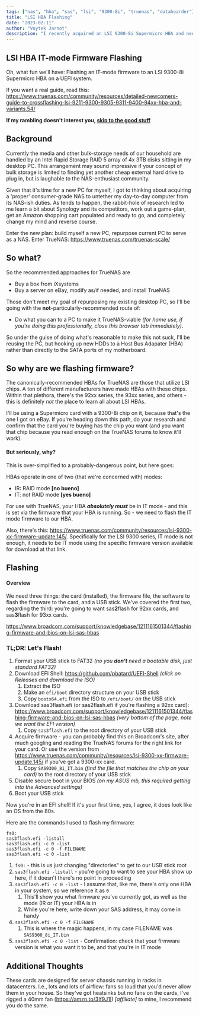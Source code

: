 ```yaml
---
tags: ["nas", "hba", "sas", "lsi", "9300-8i", "truenas", "datahoarder"]
title: "LSI HBA Flashing"
date: "2023-02-11"
author: "Voytek Jarnot"
description: "I recently acquired an LSI 9300-8i Supermicro HBA and needed to flash the firmware for use with TrueNAS... the process was more of a hassle than I'd expected."
---
```


## LSI HBA IT-mode Firmware Flashing

Oh, what fun we'll have: Flashing an IT-mode firmware to an LSI 9300-8i Supermicro HBA on a UEFI system.

If you want a real guide, read this: https://www.truenas.com/community/resources/detailed-newcomers-guide-to-crossflashing-lsi-9211-9300-9305-9311-9400-94xx-hba-and-variants.54/

**If my rambling doesn't interest you, [skip to the good stuff](#tldr-lets-flash)**

## Background

Currently the media and other bulk-storage needs of our household are handled by an Intel Rapid Storage RAID 5 array of 4x 3TB disks sitting in my desktop PC.
This arrangement may sound impressive if your concept of bulk storage is limited to finding yet another cheap external hard drive to plug in,
but is laughable to the NAS-enthusiast community. 

Given that it's time for a new PC for myself, I got to thinking about acquiring a 'proper' consumer-grade NAS to untether my day-to-day computer from its
NAS-ish duties. As tends to happen, the rabbit-hole of research led to me learn a bit about Synology and its competitors, work out a game-plan, get an Amazon
shopping cart populated and ready to go, and completely change my mind and reverse course.

Enter the new plan: build myself a new PC, repurpose current PC to serve as a NAS. Enter TrueNAS: https://www.truenas.com/truenas-scale/

## So what?

So the recommended approaches for TrueNAS are
* Buy a box from iXsystems
* Buy a server on eBay, modify as/if needed, and install TrueNAS
 
Those don't meet my goal of repurposing my existing desktop PC, so I'll be going with the **not**-particularly-recommended route of:

* Do what you can to a PC to make it TrueNAS-viable *(for home use, if you're doing this professionally, close this browser tab immediately)*.

So under the guise of doing what's reasonable to make this not suck, I'll be reusing the PC, but hooking up new HDDs to a Host Bus Adapater (HBA) rather
than directly to the SATA ports of my motherboard.

## So why are we flashing firmware?

The canonically-recommended HBAs for TrueNAS are those that utilize LSI chips. A ton of different manufacturers have made HBAs with these chips.
Within that plethora, there's the 92xx series, the 93xx series, and others - this is definitely *not* the place to learn all about LSI HBAs.

I'll be using a Supermicro card with a 9300-8i chip on it, because that's the one I got on eBay. If you're heading down this path, do your research
and confirm that the card you're buying has the chip you want (and you want that chip because you read enough on the TrueNAS forums to know it'll work).

#### But seriously, why?

This is over-simplified to a probably-dangerous point, but here goes:

HBAs operate in one of two (that we're concerned with) modes:
* IR: RAID mode **[no bueno]**
* IT: not RAID mode **[yes bueno]**

For use with TrueNAS, your HBA ***absolutely must*** be in IT mode - and this is set via the firmware that your HBA is running. So - we need to flash 
the IT mode firmware to our HBA.

Also, there's this: https://www.truenas.com/community/resources/lsi-9300-xx-firmware-update.145/.
Specifically for the LSI 9300 series, IT mode is not enough, it needs to be IT mode using the specific firmware version available for download at that link.

## Flashing

#### Overview
We need three things: the card (installed), the firmware file, the software to flash the firmware to the card, and a USB stick.
We've covered the first two, regarding the third: you're going to want sas**2**flash for 92xx cards, and sas**3**flash for 93xx cards.

https://www.broadcom.com/support/knowledgebase/1211161501344/flashing-firmware-and-bios-on-lsi-sas-hbas

### TL;DR: Let's Flash!
1. Format your USB stick to FAT32 *(no you **don't** need a bootable disk, just standard FAT32)*
1. Download EFI Shell: https://github.com/pbatard/UEFI-Shell *(click on Releases and download the ISO)*
    1. Extract the ISO
    1. Make an `efi/boot` directory structure on your USB stick
    1. Copy `bootx64.efi` from the ISO to `/efi/boot/` on the USB stick
1. Download sas3flash.efi (or sas2flash.efi if you're flashing a 92xx card): 
  https://www.broadcom.com/support/knowledgebase/1211161501344/flashing-firmware-and-bios-on-lsi-sas-hbas *(very bottom of the page, note we want the EFI version)*
    1. Copy `sas3flash.efi` to the root directory of your USB stick
1. Acquire firmware - you can probably find this on Broadcom's site, after much googling and reading the TrueNAS forums for the right link for your card. Or use the
version from https://www.truenas.com/community/resources/lsi-9300-xx-firmware-update.145/ if you've got a 9300-xx card.
    1. Copy `SAS9300_8i_IT.bin` *(find the file that matches the chip on your card)* to the root directory of your USB stick
1. Disable secure boot in your BIOS *(on my ASUS mb, this required getting into the Advanced settings)*
1. Boot your USB stick

Now you're in an EFI shell! If it's your first time, yes, I agree, it does look like an OS from the 80s.

Here are the commands I used to flash my firmware:

```
fs0:
sas3flash.efi -listall
sas3flash.efi -c 0 -list
sas3flash.efi -c 0 -f FILENAME
sas3flash.efi -c 0 -list 
```

1. `fs0:` - this is us just changing "directories" to get to our USB stick root
1. `sas3flash.efi -listall` - you're going to want to see your HBA show up here, if it doesn't there's no point in proceeding
1. `sas3flash.efi -c 0 -list` - I assume that, like me, there's only one HBA in your system, so we reference it as `0`
    1. This'll show you what firmware you've currently got, as well as the mode (IR or IT) your HBA is in
    1. While you're here, write down your SAS address, it may come in handy
1. `sas3flash.efi -c 0 -f FILENAME`
    1. This is where the magic happens, in my case FILENAME was `SAS9300_8i_IT.bin`
1. `sas3flash.efi -c 0 -list` - Confirmation: check that your firmware version is what you want it to be, and that you're in IT mode

## Additional Thoughts

These cards are designed for server chassis running in racks in datacenters. I.e., lots and lots of airflow: fans so loud that you'd
never allow them in your house. So they've got heatsinks but no fans on the cards, I've rigged a 40mm fan (https://amzn.to/3If9J1I) *[affiliate]* to mine, 
I recommend you do the same.